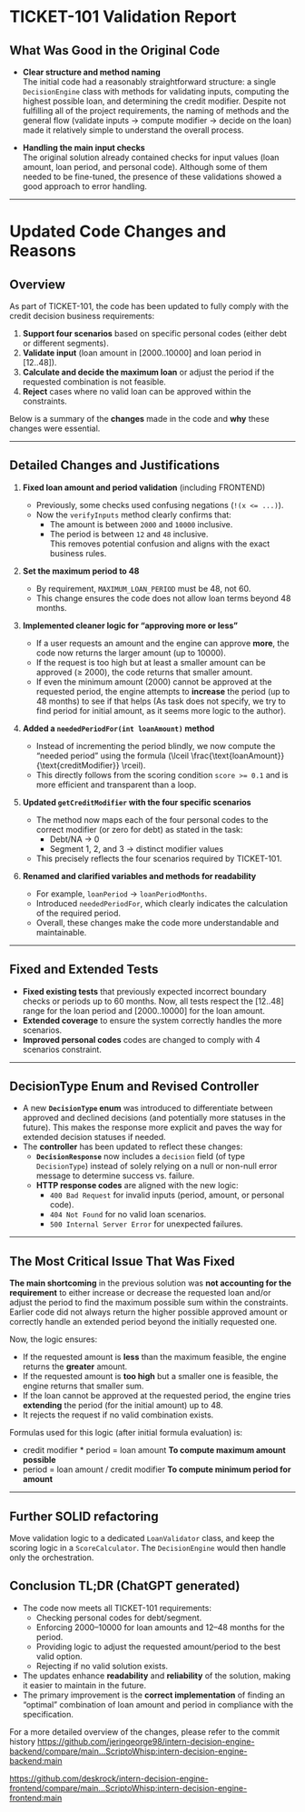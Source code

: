 # TICKET-101 Validation Report

## What Was Good in the Original Code

- **Clear structure and method naming**  
  The initial code had a reasonably straightforward structure: a single `DecisionEngine` class with methods for validating inputs, computing the highest possible loan, and determining the credit modifier. Despite not fulfilling all of the project requirements, the naming of methods and the general flow (validate inputs → compute modifier → decide on the loan) made it relatively simple to understand the overall process.

- **Handling the main input checks**  
  The original solution already contained checks for input values (loan amount, loan period, and personal code). Although some of them needed to be fine-tuned, the presence of these validations showed a good approach to error handling.

---

# Updated Code Changes and Reasons

## Overview

As part of TICKET-101, the code has been updated to fully comply with the credit decision business requirements:

1. **Support four scenarios** based on specific personal codes (either debt or different segments).  
2. **Validate input** (loan amount in [2000..10000] and loan period in [12..48]).  
3. **Calculate and decide the maximum loan** or adjust the period if the requested combination is not feasible.  
4. **Reject** cases where no valid loan can be approved within the constraints.

Below is a summary of the **changes** made in the code and **why** these changes were essential.

---

## Detailed Changes and Justifications

1. **Fixed loan amount and period validation** (including FRONTEND)  
   - Previously, some checks used confusing negations (`!(x <= ...)`).  
   - Now the `verifyInputs` method clearly confirms that:
     - The amount is between `2000` and `10000` inclusive.
     - The period is between `12` and `48` inclusive.  
   This removes potential confusion and aligns with the exact business rules.

2. **Set the maximum period to 48**  
   - By requirement, `MAXIMUM_LOAN_PERIOD` must be 48, not 60.  
   - This change ensures the code does not allow loan terms beyond 48 months.

3. **Implemented cleaner logic for “approving more or less”**  
   - If a user requests an amount and the engine can approve **more**, the code now returns the larger amount (up to 10000).  
   - If the request is too high but at least a smaller amount can be approved (≥ 2000), the code returns that smaller amount.  
   - If even the minimum amount (2000) cannot be approved at the requested period, the engine attempts to **increase** the period (up to 48 months) to see if that helps (As task does not specify, we try to find period for initial amount, as it seems more logic to the author).

4. **Added a `neededPeriodFor(int loanAmount)` method**  
   - Instead of incrementing the period blindly, we now compute the “needed period” using the formula \(\lceil \frac{\text{loanAmount}}{\text{creditModifier}} \rceil\).  
   - This directly follows from the scoring condition `score >= 0.1` and is more efficient and transparent than a loop.

5. **Updated `getCreditModifier` with the four specific scenarios**  
   - The method now maps each of the four personal codes to the correct modifier (or zero for debt) as stated in the task:
     - Debt/NA → 0  
     - Segment 1, 2, and 3 → distinct modifier values  
   - This precisely reflects the four scenarios required by TICKET-101.

6. **Renamed and clarified variables and methods for readability**  
   - For example, `loanPeriod` → `loanPeriodMonths`.  
   - Introduced `neededPeriodFor`, which clearly indicates the calculation of the required period.  
   - Overall, these changes make the code more understandable and maintainable.

---

## Fixed and Extended Tests

- **Fixed existing tests** that previously expected incorrect boundary checks or periods up to 60 months. Now, all tests respect the [12..48] range for the loan period and [2000..10000] for the loan amount.
- **Extended coverage** to ensure the system correctly handles the more scenarios.
- **Improved personal codes** codes are changed to comply with 4 scenarios constraint.

---

## DecisionType Enum and Revised Controller

- A new **`DecisionType` enum** was introduced to differentiate between approved and declined decisions (and potentially more statuses in the future). This makes the response more explicit and paves the way for extended decision statuses if needed.
- The **controller** has been updated to reflect these changes:
    - **`DecisionResponse`** now includes a `decision` field (of type `DecisionType`) instead of solely relying on a null or non-null error message to determine success vs. failure.
    - **HTTP response codes** are aligned with the new logic:
        - `400 Bad Request` for invalid inputs (period, amount, or personal code).
        - `404 Not Found` for no valid loan scenarios.
        - `500 Internal Server Error` for unexpected failures.

---

## The Most Critical Issue That Was Fixed

**The main shortcoming** in the previous solution was **not accounting for the requirement** to either increase or decrease the requested loan and/or adjust the period to find the maximum possible sum within the constraints. Earlier code did not always return the higher possible approved amount or correctly handle an extended period beyond the initially requested one.

Now, the logic ensures:

- If the requested amount is **less** than the maximum feasible, the engine returns the **greater** amount.  
- If the requested amount is **too high** but a smaller one is feasible, the engine returns that smaller sum.  
- If the loan cannot be approved at the requested period, the engine tries **extending** the period (for the initial amount) up to 48.  
- It rejects the request if no valid combination exists.

Formulas used for this logic (after initial formula evaluation) is:
- credit modifier * period = loan amount **To compute maximum amount possible**
- period = loan amount / credit modifier **To compute minimum period for amount**

---

## Further SOLID refactoring
Move validation logic to a dedicated `LoanValidator` class, and keep the scoring logic in a `ScoreCalculator`. The `DecisionEngine` would then handle only the orchestration.

## Conclusion TL;DR (ChatGPT generated)

- The code now meets all TICKET-101 requirements:
  - Checking personal codes for debt/segment.  
  - Enforcing 2000–10000 for loan amounts and 12–48 months for the period.  
  - Providing logic to adjust the requested amount/period to the best valid option.  
  - Rejecting if no valid solution exists.  
- The updates enhance **readability** and **reliability** of the solution, making it easier to maintain in the future.  
- The primary improvement is the **correct implementation** of finding an “optimal” combination of loan amount and period in compliance with the specification.

For a more detailed overview of the changes, please refer to the commit history
https://github.com/jeringeorge98/intern-decision-engine-backend/compare/main...ScriptoWhisp:intern-decision-engine-backend:main

https://github.com/deskrock/intern-decision-engine-frontend/compare/main...ScriptoWhisp:intern-decision-engine-frontend:main